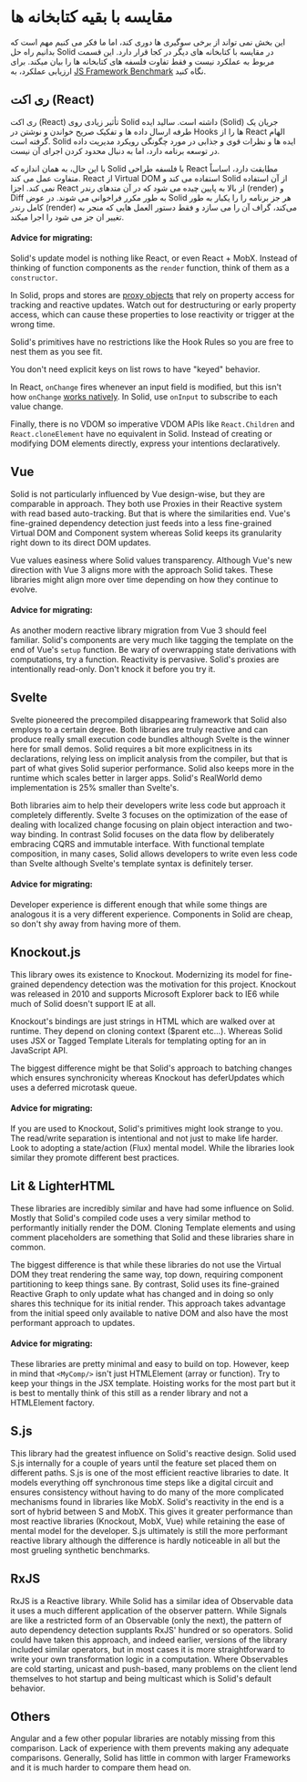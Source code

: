 # مقایسه با بقیه کتابخانه ها

این بخش نمی تواند از برخی سوگیری ها دوری کند، اما ما فکر می کنیم مهم است که بدانیم راه حل Solid در مقایسه با کتابخانه های دیگر در کجا قرار دارد. این قسمت مربوط به عملکرد نیست و فقط تفاوت فلسفه های کتابخانه ها را بیان میکند. برای ارزیابی عملکرد، به
[JS Framework Benchmark](https://github.com/krausest/js-framework-benchmark)
نگاه کنید.

## ری اکت (React)

ری اکت (React) تأثیر زیادی روی Solid داشته است. سالید ایده (Solid) جریان یک طرفه ارسال داده ها و تفکیک صریح خواندن و نوشتن در Hooks ها را از React الهام گرفته است. Solid ایده ها و نظرات قوی و جذابی در مورد چگونگی رویکرد مدیریت داده در توسعه برنامه دارد، اما به دنبال محدود کردن اجرای آن نیست.

با این حال، به همان اندازه که Solid با فلسفه طراحی React مطابقت دارد، اساساً متفاوت عمل می کند. React از Virtual DOM استفاده می کند و Solid از آن استفاده نمی کند. اجزا React از بالا به پایین چیده می شود که در آن متدهای رندر (render) و Diff به طور مکرر فراخوانی می شوند. در عوض Solid هر جز برنامه را را یکبار به طور کامل رندر (render) می‌کند، گراف آن را می سازد و فقط دستور العمل هایی که منجر به تغییر ان جز می شود را اجرا میکند.

#### Advice for migrating:

Solid's update model is nothing like React, or even React + MobX. Instead of thinking of function components as the `render` function, think of them as a `constructor`.

In Solid, props and stores are [proxy objects](https://developer.mozilla.org/en-US/docs/Web/JavaScript/Reference/Global_Objects/Proxy) that rely on property access for tracking and reactive updates. Watch out for destructuring or early property access, which can cause these properties to lose reactivity or trigger at the wrong time.

Solid's primitives have no restrictions like the Hook Rules so you are free to nest them as you see fit.

You don't need explicit keys on list rows to have "keyed" behavior.

In React, `onChange` fires whenever an input field is modified, but this isn't how `onChange` [works natively](https://developer.mozilla.org/en-US/docs/Web/API/GlobalEventHandlers/onchange). In Solid, use `onInput` to subscribe to each value change.

Finally, there is no VDOM so imperative VDOM APIs like `React.Children` and `React.cloneElement` have no equivalent in Solid. Instead of creating or modifying DOM elements directly, express your intentions declaratively.

## Vue

Solid is not particularly influenced by Vue design-wise, but they are comparable in approach. They both use Proxies in their Reactive system with read based auto-tracking. But that is where the similarities end. Vue's fine-grained dependency detection just feeds into a less fine-grained Virtual DOM and Component system whereas Solid keeps its granularity right down to its direct DOM updates.

Vue values easiness where Solid values transparency. Although Vue's new direction with Vue 3 aligns more with the approach Solid takes. These libraries might align more over time depending on how they continue to evolve.

#### Advice for migrating:

As another modern reactive library migration from Vue 3 should feel familiar. Solid's components are very much like tagging the template on the end of Vue's `setup` function. Be wary of overwrapping state derivations with computations, try a function. Reactivity is pervasive. Solid's proxies are intentionally read-only. Don't knock it before you try it.

## Svelte

Svelte pioneered the precompiled disappearing framework that Solid also employs to a certain degree. Both libraries are truly reactive and can produce really small execution code bundles although Svelte is the winner here for small demos. Solid requires a bit more explicitness in its declarations, relying less on implicit analysis from the compiler, but that is part of what gives Solid superior performance. Solid also keeps more in the runtime which scales better in larger apps. Solid's RealWorld demo implementation is 25% smaller than Svelte's.

Both libraries aim to help their developers write less code but approach it completely differently. Svelte 3 focuses on the optimization of the ease of dealing with localized change focusing on plain object interaction and two-way binding. In contrast Solid focuses on the data flow by deliberately embracing CQRS and immutable interface. With functional template composition, in many cases, Solid allows developers to write even less code than Svelte although Svelte's template syntax is definitely terser.

#### Advice for migrating:

Developer experience is different enough that while some things are analogous it is a very different experience. Components in Solid are cheap, so don't shy away from having more of them.

## Knockout.js

This library owes its existence to Knockout. Modernizing its model for fine-grained dependency detection was the motivation for this project. Knockout was released in 2010 and supports Microsoft Explorer back to IE6 while much of Solid doesn't support IE at all.

Knockout's bindings are just strings in HTML which are walked over at runtime. They depend on cloning context ($parent etc...). Whereas Solid uses JSX or Tagged Template Literals for templating opting for an in JavaScript API.

The biggest difference might be that Solid's approach to batching changes which ensures synchronicity whereas Knockout has deferUpdates which uses a deferred microtask queue.

#### Advice for migrating:

If you are used to Knockout, Solid's primitives might look strange to you. The read/write separation is intentional and not just to make life harder. Look to adopting a state/action (Flux) mental model. While the libraries look similar they promote different best practices.

## Lit & LighterHTML

These libraries are incredibly similar and have had some influence on Solid. Mostly that Solid's compiled code uses a very similar method to performantly initially render the DOM. Cloning Template elements and using comment placeholders are something that Solid and these libraries share in common.

The biggest difference is that while these libraries do not use the Virtual DOM they treat rendering the same way, top down, requiring component partitioning to keep things sane. By contrast, Solid uses its fine-grained Reactive Graph to only update what has changed and in doing so only shares this technique for its initial render. This approach takes advantage from the initial speed only available to native DOM and also have the most performant approach to updates.

#### Advice for migrating:

These libraries are pretty minimal and easy to build on top. However, keep in mind that `<MyComp/>` isn't just HTMLElement (array or function). Try to keep your things in the JSX template. Hoisting works for the most part but it is best to mentally think of this still as a render library and not a HTMLElement factory.

## S.js

This library had the greatest influence on Solid's reactive design. Solid used S.js internally for a couple of years until the feature set placed them on different paths. S.js is one of the most efficient reactive libraries to date. It models everything off synchronous time steps like a digital circuit and ensures consistency without having to do many of the more complicated mechanisms found in libraries like MobX. Solid's reactivity in the end is a sort of hybrid between S and MobX. This gives it greater performance than most reactive libraries (Knockout, MobX, Vue) while retaining the ease of mental model for the developer. S.js ultimately is still the more performant reactive library although the difference is hardly noticeable in all but the most grueling synthetic benchmarks.

## RxJS

RxJS is a Reactive library. While Solid has a similar idea of Observable data it uses a much different application of the observer pattern. While Signals are like a restricted form of an Observable (only the next), the pattern of auto dependency detection supplants RxJS' hundred or so operators. Solid could have taken this approach, and indeed earlier, versions of the library included similar operators, but in most cases it is more straightforward to write your own transformation logic in a computation. Where Observables are cold starting, unicast and push-based, many problems on the client lend themselves to hot startup and being multicast which is Solid's default behavior.

## Others

Angular and a few other popular libraries are notably missing from this comparison. Lack of experience with them prevents making any adequate comparisons. Generally, Solid has little in common with larger Frameworks and it is much harder to compare them head on.
